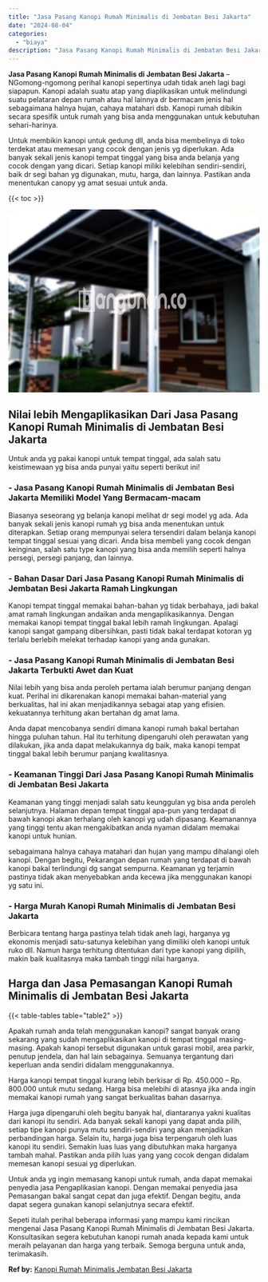 ```yaml
---
title: "Jasa Pasang Kanopi Rumah Minimalis di Jembatan Besi Jakarta"
date: "2024-08-04"
categories: 
  - "biaya"
description: "Jasa Pasang Kanopi Rumah Minimalis di Jembatan Besi Jakarta. Sepeti itulah perihal beberapa informasi yang mampu kami rincikan mengenai Jasa Pasang Kanopi Ru..."
---
```


**Jasa Pasang Kanopi Rumah Minimalis di Jembatan Besi Jakarta** – NGomong-ngomong perihal kanopi sepertinya udah tidak aneh lagi bagi siapapun. Kanopi adalah suatu atap yang diaplikasikan untuk melindungi suatu pelataran depan rumah atau hal lainnya dr bermacam jenis hal sebagaimana halnya hujan, cahaya matahari dsb. Kanopi rumah dibikin secara spesifik untuk rumah yang bisa anda menggunakan untuk kebutuhan sehari-harinya.

Untuk membikin kanopi untuk gedung dll, anda bisa membelinya di toko terdekat atau memesan yang cocok dengan jenis yg diperlukan. Ada banyak sekali jenis kanopi tempat tinggal yang bisa anda belanja yang cocok dengan yang dicari. Setiap kanopi miliki kelebihan sendiri-sendiri, baik dr segi bahan yg digunakan, mutu, harga, dan lainnya. Pastikan anda menentukan canopy yg amat sesuai untuk anda.

{{< toc >}}

![Jasa Pasang Kanopi Rumah Minimalis di Jembatan Besi Jakarta](/images/harga-kanopi-minimalis-16.png)

## Nilai lebih Mengaplikasikan Dari Jasa Pasang Kanopi Rumah Minimalis di Jembatan Besi Jakarta

Untuk anda yg pakai kanopi untuk tempat tinggal, ada salah satu keistimewaan yg bisa anda punyai yaitu seperti berikut ini!

### \- Jasa Pasang Kanopi Rumah Minimalis di Jembatan Besi Jakarta Memiliki Model Yang Bermacam-macam

Biasanya seseorang yg belanja kanopi melihat dr segi model yg ada. Ada banyak sekali jenis kanopi rumah yg bisa anda menentukan untuk diterapkan. Setiap orang mempunyai selera tersendiri dalam belanja kanopi tempat tinggal sesuai yang dicari. Anda bisa membeli yang cocok dengan keinginan, salah satu type kanopi yang bisa anda memilih seperti halnya persegi, persegi panjang, dan lainnya.

### \- Bahan Dasar Dari Jasa Pasang Kanopi Rumah Minimalis di Jembatan Besi Jakarta Ramah Lingkungan

Kanopi tempat tinggal memakai bahan-bahan yg tidak berbahaya, jadi bakal amat ramah lingkungan andaikan anda mengaplikasikannya. Dengan memakai kanopi tempat tinggal bakal lebih ramah lingkungan. Apalagi kanopi sangat gampang dibersihkan, pasti tidak bakal terdapat kotoran yg terlalu berlebih melekat terhadap kanopi yang anda gunakan.

### \- Jasa Pasang Kanopi Rumah Minimalis di Jembatan Besi Jakarta Terbukti Awet dan Kuat

Nilai lebih yang bisa anda peroleh pertama ialah berumur panjang dengan kuat. Perihal ini dikarenakan kanopi memakai bahan-material yang berkualitas, hal ini akan menjadikannya sebagai atap yang efisien. kekuatannya terhitung akan bertahan dg amat lama.

Anda dapat mencobanya sendiri dimana kanopi rumah bakal bertahan hingga puluhan tahun. Hal itu terhitung dipengaruhi oleh perawatan yang dilakukan, jika anda dapat melakukannya dg baik, maka kanopi tempat tinggal bakal lebih berumur panjang kwalitasnya.

### \- Keamanan Tinggi Dari Jasa Pasang Kanopi Rumah Minimalis di Jembatan Besi Jakarta

Keamanan yang tinggi menjadi salah satu keunggulan yg bisa anda peroleh selanjutnya. Halaman depan tempat tinggal apa-pun yang terdapat di bawah kanopi akan terhalang oleh kanopi yg udah dipasang. Keamanannya yang tinggi tentu akan mengakibatkan anda nyaman didalam memakai kanopi untuk hunian.

sebagaimana halnya cahaya matahari dan hujan yang mampu dihalangi oleh kanopi. Dengan begitu, Pekarangan depan rumah yang terdapat di bawah kanopi bakal terlindungi dg sangat sempurna. Keamanan yg terjamin pastinya tidak akan menyebabkan anda kecewa jika menggunakan kanopi yg satu ini.

### \- Harga Murah Kanopi Rumah Minimalis di Jembatan Besi Jakarta

Berbicara tentang harga pastinya telah tidak aneh lagi, harganya yg ekonomis menjadi satu-satunya kelebihan yang dimiliki oleh kanopi untuk ruko dll. Namun harga terhitung ditentukan dari type kanopi yang dipilih, makin baik kualitasnya maka tambah tinggi nilai harganya.

## Harga dan Jasa Pemasangan Kanopi Rumah Minimalis di Jembatan Besi Jakarta

{{< table-tables table="table2" >}}

Apakah rumah anda telah menggunakan kanopi? sangat banyak orang sekarang yang sudah mengaplikasikan kanopi di tempat tinggal masing-masing. Apakah kanopi tersebut digunakan untuk garasi mobil, area parkir, penutup jendela, dan hal lain sebagainya. Semuanya tergantung dari keperluan anda sendiri didalam menggunakannya.

Harga kanopi tempat tinggal kurang lebih berkisar di Rp. 450.000 – Rp. 800.000 untuk mutu sedang. Harga bisa melebihi di atasnya jika anda ingin memakai kanopi rumah yang sangat berkualitas bahan dasarnya.

Harga juga dipengaruhi oleh begitu banyak hal, diantaranya yakni kualitas dari kanopi itu sendiri. Ada banyak sekali kanopi yang dapat anda pilih, setiap tipe kanopi punya mutu sendiri-sendiri yang akan menjadikan perbandingan harga. Selain itu, harga juga bisa terpengaruh oleh luas kanopi itu sendiri. Semakin luas luas yang dibutuhkan maka harganya tambah mahal. Pastikan anda pilih luas yang yang cocok dengan didalam memesan kanopi sesuai yg diperlukan.

Untuk anda yg ingin memasang kanopi untuk rumah, anda dapat memakai penyedia jasa Pengaplikasian kanopi. Dengan memakai penyedia jasa Pemasangan bakal sangat cepat dan juga efektif. Dengan begitu, anda dapat segera gunakan kanopi selanjutnya secara efektif.

Sepeti itulah perihal beberapa informasi yang mampu kami rincikan mengenai Jasa Pasang Kanopi Rumah Minimalis di Jembatan Besi Jakarta. Konsultasikan segera kebutuhan kanopi rumah anada kepada kami untuk meraih pelayanan dan harga yang terbaik. Semoga berguna untuk anda, terimakasih.

**Ref by:**  [Kanopi Rumah Minimalis Jembatan Besi Jakarta](https://id.wikipedia.org/wiki/Kanopi)
